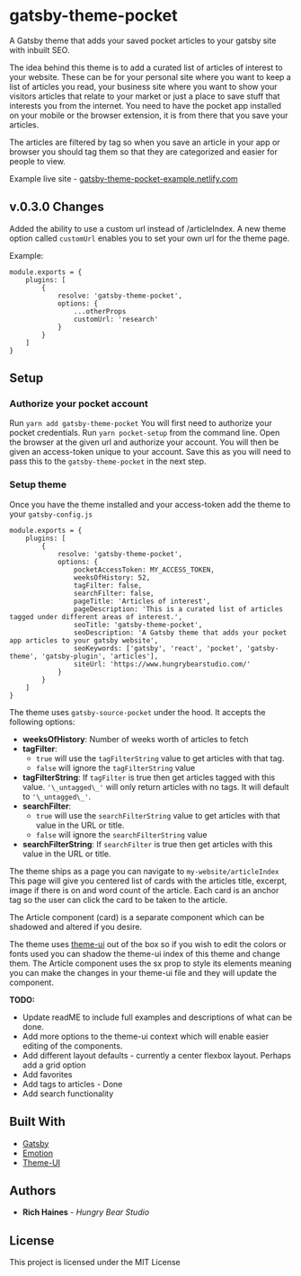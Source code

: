 # gatsby-theme-pocket

A Gatsby theme that adds your saved pocket articles to your gatsby site with inbuilt SEO. 

The idea behind this theme is to add a curated list of articles of interest to your website. These can be for your personal site where you want to keep a list of articles you read, your business site where you want to show your visitors articles that relate to your market or just a place to save stuff that interests you from the internet. You need to have the pocket app installed on your mobile or the browser extension, it is from there that you save your articles. 

The articles are filtered by tag so when you save an article in your app or browser you should tag them so that they are categorized and easier for people to view.

Example live site - [gatsby-theme-pocket-example.netlify.com](https://gatsby-theme-pocket-example.netlify.com/articleIndex)

## v.0.3.0 Changes

Added the ability to use a custom url instead of /articleIndex. A new theme option called `customUrl` enables you to set your own url for the theme page.

Example: 

```
module.exports = {
    plugins: [
        {
            resolve: 'gatsby-theme-pocket',
            options: {
                ...otherProps
                customUrl: 'research'
            }
        }
    ]
}
```

## Setup

### Authorize your pocket account

Run `yarn add gatsby-theme-pocket` You will first need to authorize your pocket credentials. Run `yarn pocket-setup` from the command line. Open the browser at the given url and authorize your account. You will then be given an access-token unique to your account. Save this as you will need to pass this to the `gatsby-theme-pocket` in the next step.

### Setup theme

Once you have the theme installed and your access-token add the theme to your `gatsby-config.js`

```
module.exports = {
    plugins: [
        {
            resolve: 'gatsby-theme-pocket',
            options: {
                pocketAccessToken: MY_ACCESS_TOKEN,
                weeksOfHistory: 52,
                tagFilter: false,
                searchFilter: false,
                pageTitle: 'Articles of interest',
                pageDescription: 'This is a curated list of articles tagged under different areas of interest.',
                seoTitle: 'gatsby-theme-pocket',
                seoDescription: 'A Gatsby theme that adds your pocket app articles to your gatsby website',
                seoKeywords: ['gatsby', 'react', 'pocket', 'gatsby-theme', 'gatsby-plugin', 'articles'],
                siteUrl: 'https://www.hungrybearstudio.com/'
            }
        }
    ]
}
```

The theme uses `gatsby-source-pocket` under the hood. It accepts the following options:

- **weeksOfHistory**: Number of weeks worth of articles to fetch
- **tagFilter**:
  - `true` will use the `tagFilterString` value to get articles with that tag.
  - `false` will ignore the `tagFilterString` value
- **tagFilterString**: If `tagFilter` is true then get articles tagged with this value. `'\_untagged\_'` will only return articles with no tags. It will default to `'\_untagged\_'`.
- **searchFilter**:
  - `true` will use the `searchFilterString` value to get articles with that value in the URL or title.
  - `false` will ignore the `searchFilterString` value
- **searchFilterString**: If `searchFilter` is true then get articles with this value in the URL or title.

The theme ships as a page you can navigate to `my-website/articleIndex` This page will give you centered list of cards with the articles title, excerpt, image if there is on and word count of the article. Each card is an anchor tag so the user can click the card to be taken to the article. 

The Article component (card) is a separate component which can be shadowed and altered if you desire. 

The theme uses [theme-ui](https://theme-ui.com/) out of the box so if you wish to edit the colors or fonts used you can shadow the theme-ui index of this theme and change them. The Article component uses the sx prop to style its elements meaning you can make the changes in your theme-ui file and they will update the component.

**TODO:**
- Update readME to include full examples and descriptions of what can be done.
- Add more options to the theme-ui context which will enable easier editing of the components.
- Add different layout defaults - currently a center flexbox layout. Perhaps add a grid option
- Add favorites
- Add tags to articles - Done
- Add search functionality

## Built With

- [Gatsby](https://www.gatsbyjs.org/)
- [Emotion](https://emotion.sh/docs/introduction)
- [Theme-UI](https://theme-ui.com/)

## Authors

- **Rich Haines** - _Hungry Bear Studio_

## License

This project is licensed under the MIT License
